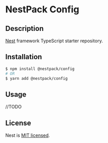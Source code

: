 # NestPack Config

## Description

[Nest](https://github.com/nestjs/nest) framework TypeScript starter repository.

## Installation

```bash
$ npm install @nestpack/config
# OR
$ yarn add @nestpack/config
```

## Usage

//TODO

## License

Nest is [MIT licensed](LICENSE).
